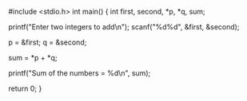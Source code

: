 #include <stdio.h>
int main()
{
   int first, second, *p, *q, sum;

   printf("Enter two integers to add\n");
   scanf("%d%d", &first, &second);

   p = &first;
   q = &second;

   sum = *p + *q;

   printf("Sum of the numbers = %d\n", sum);

   return 0;
}
